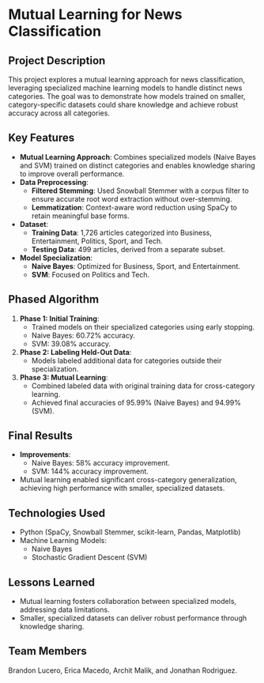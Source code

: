# Mutual Learning for News Classification

## Project Description
This project explores a mutual learning approach for news classification, leveraging specialized machine learning models to handle distinct news categories. The goal was to demonstrate how models trained on smaller, category-specific datasets could share knowledge and achieve robust accuracy across all categories.

## Key Features
- **Mutual Learning Approach**: Combines specialized models (Naive Bayes and SVM) trained on distinct categories and enables knowledge sharing to improve overall performance.
- **Data Preprocessing**:
  - **Filtered Stemming**: Used Snowball Stemmer with a corpus filter to ensure accurate root word extraction without over-stemming.
  - **Lemmatization**: Context-aware word reduction using SpaCy to retain meaningful base forms.
- **Dataset**:
  - **Training Data**: 1,726 articles categorized into Business, Entertainment, Politics, Sport, and Tech.
  - **Testing Data**: 499 articles, derived from a separate subset.
- **Model Specialization**:
  - **Naive Bayes**: Optimized for Business, Sport, and Entertainment.
  - **SVM**: Focused on Politics and Tech.

## Phased Algorithm
1. **Phase 1: Initial Training**:
   - Trained models on their specialized categories using early stopping.
   - Naive Bayes: 60.72% accuracy.
   - SVM: 39.08% accuracy.
2. **Phase 2: Labeling Held-Out Data**:
   - Models labeled additional data for categories outside their specialization.
3. **Phase 3: Mutual Learning**:
   - Combined labeled data with original training data for cross-category learning.
   - Achieved final accuracies of 95.99% (Naive Bayes) and 94.99% (SVM).

## Final Results
- **Improvements**:
  - Naive Bayes: 58% accuracy improvement.
  - SVM: 144% accuracy improvement.
- Mutual learning enabled significant cross-category generalization, achieving high performance with smaller, specialized datasets.

## Technologies Used
- Python (SpaCy, Snowball Stemmer, scikit-learn, Pandas, Matplotlib)
- Machine Learning Models:
  - Naive Bayes
  - Stochastic Gradient Descent (SVM)

## Lessons Learned
- Mutual learning fosters collaboration between specialized models, addressing data limitations.
- Smaller, specialized datasets can deliver robust performance through knowledge sharing.

## Team Members
Brandon Lucero, Erica Macedo, Archit Malik, and Jonathan Rodriguez.
